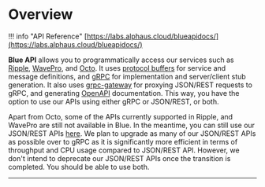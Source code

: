 # Overview

!!! info "API Reference"
    [https://labs.alphaus.cloud/blueapidocs/](https://labs.alphaus.cloud/blueapidocs/)

**Blue API** allows you to programmatically access our services such as [Ripple](https://alphaus.cloud/en/product/ripple/), [WavePro](https://alphaus.cloud/en/product/wave/), and [Octo](https://www.alphaus.cloud/en/octo). It uses [protocol buffers](https://developers.google.com/protocol-buffers/) for service and message definitions, and [gRPC](https://grpc.io/) for implementation and server/client stub generation. It also uses [grpc-gateway](https://grpc-ecosystem.github.io/grpc-gateway/) for proxying JSON/REST requests to gRPC, and generating [OpenAPI](https://www.openapis.org/) documentation. This way, you have the option to use our APIs using either gRPC or JSON/REST, or both.

Apart from Octo, some of the APIs currently supported in Ripple, and WavePro are still not available in Blue. In the meantime, you can still use our JSON/REST APIs [here](../apiref/index.md). We plan to upgrade as many of our JSON/REST APIs as possible over to gRPC as it is significantly more efficient in terms of throughput and CPU usage compared to JSON/REST API. However, we don't intend to deprecate our JSON/REST APIs once the transition is completed. You should be able to use both.

---
